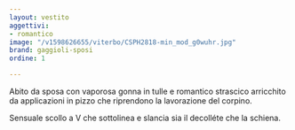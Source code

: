 ```yaml
---
layout: vestito
aggettivi:
- romantico
image: "/v1598626655/viterbo/CSPH2818-min_mod_g0wuhr.jpg"
brand: gaggioli-sposi
ordine: 1

---
```

Abito da sposa con vaporosa gonna in tulle e romantico strascico arricchito da applicazioni in pizzo che riprendono la lavorazione del corpino.

Sensuale scollo a V che sottolinea e slancia sia il decolléte che la schiena.